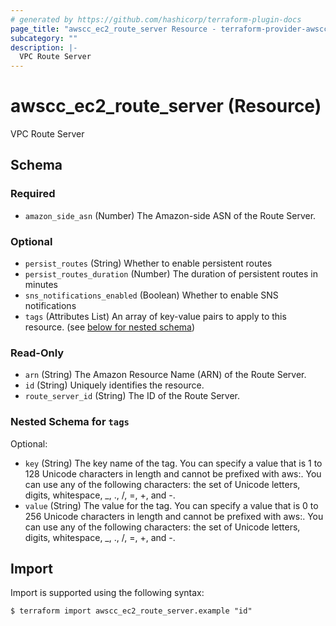 ```yaml
---
# generated by https://github.com/hashicorp/terraform-plugin-docs
page_title: "awscc_ec2_route_server Resource - terraform-provider-awscc"
subcategory: ""
description: |-
  VPC Route Server
---
```


# awscc_ec2_route_server (Resource)

VPC Route Server



<!-- schema generated by tfplugindocs -->
## Schema

### Required

- `amazon_side_asn` (Number) The Amazon-side ASN of the Route Server.

### Optional

- `persist_routes` (String) Whether to enable persistent routes
- `persist_routes_duration` (Number) The duration of persistent routes in minutes
- `sns_notifications_enabled` (Boolean) Whether to enable SNS notifications
- `tags` (Attributes List) An array of key-value pairs to apply to this resource. (see [below for nested schema](#nestedatt--tags))

### Read-Only

- `arn` (String) The Amazon Resource Name (ARN) of the Route Server.
- `id` (String) Uniquely identifies the resource.
- `route_server_id` (String) The ID of the Route Server.

<a id="nestedatt--tags"></a>
### Nested Schema for `tags`

Optional:

- `key` (String) The key name of the tag. You can specify a value that is 1 to 128 Unicode characters in length and cannot be prefixed with aws:. You can use any of the following characters: the set of Unicode letters, digits, whitespace, _, ., /, =, +, and -.
- `value` (String) The value for the tag. You can specify a value that is 0 to 256 Unicode characters in length and cannot be prefixed with aws:. You can use any of the following characters: the set of Unicode letters, digits, whitespace, _, ., /, =, +, and -.

## Import

Import is supported using the following syntax:

```shell
$ terraform import awscc_ec2_route_server.example "id"
```
